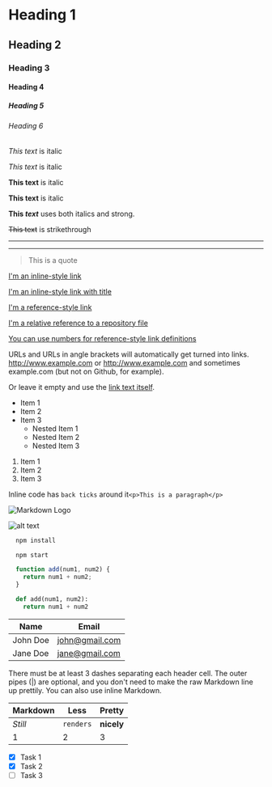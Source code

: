 <!-- General Markdown -->

<!-- Headings -->
# Heading 1
## Heading 2
### Heading 3
#### Heading 4
##### Heading 5
###### Heading 6

<!-- Italics -->
*This text* is italic

_This text_ is italic

<!-- Strong -->
**This text** is italic

__This text__ is italic

<!-- Combined -->
**This _text_** uses both italics and strong.
<!-- Strikethrough -->
~~This text~~ is strikethrough

<!-- Horizontal Rule -->

---
___

<!-- Blockquote -->
> This is a quote

<!-- Links -->
[I'm an inline-style link](https://www.google.com)

[I'm an inline-style link with title](https://www.google.com "Google's Homepage")

[I'm a reference-style link][Arbitrary case-insensitive reference text]

[I'm a relative reference to a repository file](..blob/master/README.md)

[You can use numbers for reference-style link definitions][1]

URLs and URLs in angle brackets will automatically get turned into links. 
http://www.example.com or <http://www.example.com> and sometimes 
example.com (but not on Github, for example).

Or leave it empty and use the [link text itself].

[arbitrary case-insensitive reference text]: https://www.mozilla.org
[1]: http://youtube.com
[link text itself]: http://www.reddit.com

<!-- UL -->
* Item 1
* Item 2
* Item 3
  - Nested Item 1
  + Nested Item 2
  * Nested Item 3

<!-- OL -->
1. Item 1
1. Item 2
1. Item 3

<!-- Inline Code Block -->
Inline code has `back ticks` around it`<p>This is a paragraph</p>`

<!-- Images -->
![Markdown Logo](https://markdown-here.com/img/icon256.png)
 
![alt text][logo]

[logo]: https://markdown-here.com/img/icon256.png "Logo Title Text 2"

<!-- Github Markdown -->

<!-- Code Blocks -->
```bash
  npm install

  npm start
```

```javascript
  function add(num1, num2) {
    return num1 + num2;
  }
```

```python
  def add(num1, num2):
    return num1 + num2
```

<!-- Tables -->
| Name     | Email          |
| -------- | -------------- |
| John Doe | john@gmail.com |
| Jane Doe | jane@gmail.com |

There must be at least 3 dashes separating each header cell.
The outer pipes (|) are optional, and you don't need to make the 
raw Markdown line up prettily. You can also use inline Markdown.

 Markdown | Less | Pretty 
 --- | --- | --- 
*Still* | `renders` | **nicely**
 1 | 2 | 3 

<!-- Task List -->
* [x] Task 1
* [x] Task 2
* [ ] Task 3